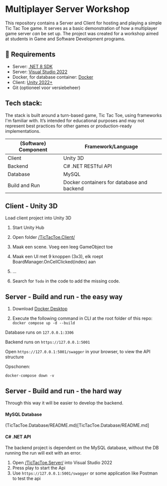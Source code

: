 # Multiplayer Server Workshop

This repository contains a Server and Client for hosting and playing a simple Tic Tac Toe game. It serves as a basic demonstration of how a multiplayer game server _can_ be set up. The project was created for a workshop aimed at students in Game and Software Development programs.

## 🔧 Requirements

- Server: [.NET 8 SDK](https://dotnet.microsoft.com/en-us/download)
- Server: [Visual Studio 2022](https://visualstudio.microsoft.com/downloads/)
- Docker, for database container: [Docker](https://www.docker.com/)
- Client: [Unity 2022+](https://unity.com/)
- Git (optioneel voor versiebeheer)

## Tech stack:

The stack is built around a turn-based game, Tic Tac Toe, using frameworks I'm familiar with. It’s intended for educational purposes and may not represent best practices for other games or production-ready implementations.

| (Software) Component | Framework/Language |
| -------------------- | ------------------ |
| Client               | Unity 3D           | 
| Backend              | C# .NET RESTful API |
| Database             | MySQL              | 
| Build and Run        | Docker containers for database and backend |

## Client - Unity 3D

Load client project into Unity 3D

1. Start Unity Hub

2. Open folder [/TicTacToe.Client/](TicTacToe.Client)  

3. Maak een scene. Voeg een leeg GameObject toe

4. Maak een UI met 9 knoppen (3x3), elk roept BoardManager.OnCellClicked(index) aan

5.  ...

6.  Search for `Todo` in the code to add the missing code.

## Server - Build and run - the easy way

1. Download [Docker Desktop](https://www.docker.com/products/docker-desktop/)

2. Execute the following command in CLI at the root folder of this repo: `docker compose up -d --build`

Database runs on `127.0.0.1:3306`

Backend runs on `https://127.0.0.1:5001`

Open `https://127.0.0.1:5001/swagger` in your browser, to view the API structure

Opschonen:

```
docker-compose down -v
```

## Server - Build and run - the hard way

Through this way it will be easier to develop the backend.

#### MySQL Database

(TicTacToe.Database/README.md)[TicTacToe.Database/README.md]

#### C# .NET API

The backend project is dependent on the MySQL database, without the DB running the run will exit with an error.

1. Open [/TicTacToe.Server/](TicTacToe.Server) into Visual Studio 2022
2. Press play to start the Api
3. Use `https://127.0.0.1:5001/swagger` or some application like Postman to test the api
